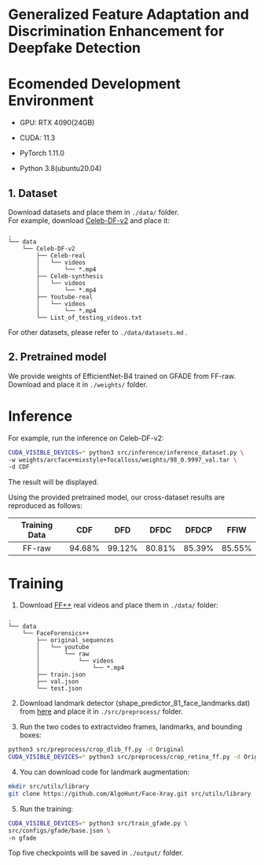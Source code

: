 # Generalized Feature Adaptation and Discrimination Enhancement for Deepfake Detection


# Ecomended Development Environment
* GPU: RTX 4090(24GB) 

* CUDA: 11.3

* PyTorch  1.11.0

* Python  3.8(ubuntu20.04)

  

## 1. Dataset
Download datasets and place them in `./data/` folder.  
For example, download [Celeb-DF-v2](https://github.com/yuezunli/celeb-deepfakeforensics) and place it:
```
.
└── data
    └── Celeb-DF-v2
        ├── Celeb-real
        │   └── videos
        │       └── *.mp4
        ├── Celeb-synthesis
        │   └── videos
        │       └── *.mp4
        ├── Youtube-real
        │   └── videos
        │       └── *.mp4
        └── List_of_testing_videos.txt
```
For other datasets, please refer to `./data/datasets.md` .


## 2. Pretrained model
We provide weights of EfficientNet-B4 trained on GFADE from FF-raw.  
Download and place it in `./weights/` folder.

# Inference

For example, run the inference on Celeb-DF-v2:
```bash
CUDA_VISIBLE_DEVICES=* python3 src/inference/inference_dataset.py \
-w weights/arcface+mixstyle+focalloss/weights/98_0.9997_val.tar \
-d CDF
```
The result will be displayed.

Using the provided pretrained model, our cross-dataset results are reproduced as follows:

Training Data | CDF | DFD | DFDC | DFDCP | FFIW
:-: | :-: | :-: | :-: | :-: | :-:
FF-raw | 94.68% | 99.12% | 80.81% | 85.39% | 85.55% 

# Training
1. Download [FF++](https://github.com/ondyari/FaceForensics) real videos and place them in `./data/` folder:
```
.
└── data
    └── FaceForensics++
        ├── original_sequences
        │   └── youtube
        │       └── raw
        │           └── videos
        │               └── *.mp4
        ├── train.json
        ├── val.json
        └── test.json
```
2. Download landmark detector (shape_predictor_81_face_landmarks.dat) from [here](https://github.com/codeniko/shape_predictor_81_face_landmarks) and place it in `./src/preprocess/` folder.  

3. Run the two codes to extractvideo frames, landmarks, and bounding boxes:
```bash
python3 src/preprocess/crop_dlib_ff.py -d Original
CUDA_VISIBLE_DEVICES=* python3 src/preprocess/crop_retina_ff.py -d Original
```

4.  You can download code for landmark augmentation:
```bash
mkdir src/utils/library
git clone https://github.com/AlgoHunt/Face-Xray.git src/utils/library
```
5. Run the training:
```bash
CUDA_VISIBLE_DEVICES=* python3 src/train_gfade.py \
src/configs/gfade/base.json \
-n gfade
```
Top five checkpoints will be saved in `./output/` folder.
